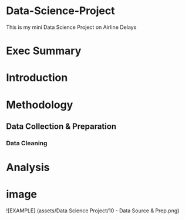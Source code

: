 # Data-Science-Project
This is my mini Data Science Project on Airline Delays
# Exec Summary

# Introduction

# Methodology

## Data Collection & Preparation

### Data Cleaning

# Analysis

# image

![EXAMPLE] (assets/Data Science Project/10 - Data Source & Prep.png) 
